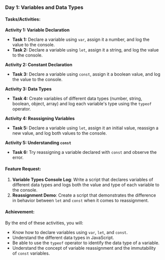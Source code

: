 <div class="redactor-styles" id="learnyst-content" bis_size="{&quot;x&quot;:8,&quot;y&quot;:8,&quot;w&quot;:1025,&quot;h&quot;:658,&quot;abs_x&quot;:8,&quot;abs_y&quot;:112}">
   <h3 id="day-1-variables-and-data-types" bis_size="{&quot;x&quot;:26,&quot;y&quot;:24,&quot;w&quot;:989,&quot;h&quot;:24,&quot;abs_x&quot;:26,&quot;abs_y&quot;:128}">Day 1: Variables and Data Types</h3> 
   <h4 id="tasks-activities-" bis_size="{&quot;x&quot;:26,&quot;y&quot;:58,&quot;w&quot;:989,&quot;h&quot;:20,&quot;abs_x&quot;:26,&quot;abs_y&quot;:162}">Tasks/Activities:</h4> 
   <p bis_size="{&quot;x&quot;:26,&quot;y&quot;:86,&quot;w&quot;:989,&quot;h&quot;:16,&quot;abs_x&quot;:26,&quot;abs_y&quot;:190}"><strong bis_size="{&quot;x&quot;:26,&quot;y&quot;:86,&quot;w&quot;:204,&quot;h&quot;:16,&quot;abs_x&quot;:26,&quot;abs_y&quot;:190}">Activity 1: Variable Declaration</strong></p> 
   <ul bis_size="{&quot;x&quot;:47,&quot;y&quot;:116,&quot;w&quot;:968,&quot;h&quot;:35,&quot;abs_x&quot;:47,&quot;abs_y&quot;:220}"> 
    <li bis_size="{&quot;x&quot;:47,&quot;y&quot;:116,&quot;w&quot;:968,&quot;h&quot;:17,&quot;abs_x&quot;:47,&quot;abs_y&quot;:220}"><strong bis_size="{&quot;x&quot;:47,&quot;y&quot;:116,&quot;w&quot;:45,&quot;h&quot;:16,&quot;abs_x&quot;:47,&quot;abs_y&quot;:220}">Task 1:</strong> Declare a variable using <code bis_size="{&quot;x&quot;:251,&quot;y&quot;:115,&quot;w&quot;:26,&quot;h&quot;:17,&quot;abs_x&quot;:251,&quot;abs_y&quot;:219}">var</code>, assign it a number, and log the value to the console.</li> 
    <li bis_size="{&quot;x&quot;:47,&quot;y&quot;:134,&quot;w&quot;:968,&quot;h&quot;:17,&quot;abs_x&quot;:47,&quot;abs_y&quot;:238}"><strong bis_size="{&quot;x&quot;:47,&quot;y&quot;:134,&quot;w&quot;:45,&quot;h&quot;:16,&quot;abs_x&quot;:47,&quot;abs_y&quot;:238}">Task 2:</strong> Declare a variable using <code bis_size="{&quot;x&quot;:251,&quot;y&quot;:133,&quot;w&quot;:26,&quot;h&quot;:17,&quot;abs_x&quot;:251,&quot;abs_y&quot;:237}">let</code>, assign it a string, and log the value to the console.</li> 
   </ul> 
   <p bis_size="{&quot;x&quot;:26,&quot;y&quot;:166,&quot;w&quot;:989,&quot;h&quot;:16,&quot;abs_x&quot;:26,&quot;abs_y&quot;:270}"><strong bis_size="{&quot;x&quot;:26,&quot;y&quot;:166,&quot;w&quot;:209,&quot;h&quot;:16,&quot;abs_x&quot;:26,&quot;abs_y&quot;:270}">Activity 2: Constant Declaration</strong></p> 
   <ul bis_size="{&quot;x&quot;:47,&quot;y&quot;:196,&quot;w&quot;:968,&quot;h&quot;:17,&quot;abs_x&quot;:47,&quot;abs_y&quot;:300}"> 
    <li bis_size="{&quot;x&quot;:47,&quot;y&quot;:196,&quot;w&quot;:968,&quot;h&quot;:17,&quot;abs_x&quot;:47,&quot;abs_y&quot;:300}"><strong bis_size="{&quot;x&quot;:47,&quot;y&quot;:196,&quot;w&quot;:45,&quot;h&quot;:16,&quot;abs_x&quot;:47,&quot;abs_y&quot;:300}">Task 3:</strong> Declare a variable using <code bis_size="{&quot;x&quot;:251,&quot;y&quot;:195,&quot;w&quot;:39,&quot;h&quot;:17,&quot;abs_x&quot;:251,&quot;abs_y&quot;:299}">const</code>, assign it a boolean value, and log the value to the console.</li> 
   </ul> 
   <p bis_size="{&quot;x&quot;:26,&quot;y&quot;:228,&quot;w&quot;:989,&quot;h&quot;:16,&quot;abs_x&quot;:26,&quot;abs_y&quot;:332}"><strong bis_size="{&quot;x&quot;:26,&quot;y&quot;:228,&quot;w&quot;:143,&quot;h&quot;:16,&quot;abs_x&quot;:26,&quot;abs_y&quot;:332}">Activity 3: Data Types</strong></p> 
   <ul bis_size="{&quot;x&quot;:47,&quot;y&quot;:258,&quot;w&quot;:968,&quot;h&quot;:17,&quot;abs_x&quot;:47,&quot;abs_y&quot;:362}"> 
    <li bis_size="{&quot;x&quot;:47,&quot;y&quot;:258,&quot;w&quot;:968,&quot;h&quot;:17,&quot;abs_x&quot;:47,&quot;abs_y&quot;:362}"><strong bis_size="{&quot;x&quot;:47,&quot;y&quot;:258,&quot;w&quot;:45,&quot;h&quot;:16,&quot;abs_x&quot;:47,&quot;abs_y&quot;:362}">Task 4:</strong> Create variables of different data types (number, string, boolean, object, array) and log each variable's type using the <code bis_size="{&quot;x&quot;:846,&quot;y&quot;:257,&quot;w&quot;:46,&quot;h&quot;:17,&quot;abs_x&quot;:846,&quot;abs_y&quot;:361}">typeof</code> operator.</li> 
   </ul> 
   <p bis_size="{&quot;x&quot;:26,&quot;y&quot;:290,&quot;w&quot;:989,&quot;h&quot;:16,&quot;abs_x&quot;:26,&quot;abs_y&quot;:394}"><strong bis_size="{&quot;x&quot;:26,&quot;y&quot;:290,&quot;w&quot;:210,&quot;h&quot;:16,&quot;abs_x&quot;:26,&quot;abs_y&quot;:394}">Activity 4: Reassigning Variables</strong></p> 
   <ul bis_size="{&quot;x&quot;:47,&quot;y&quot;:320,&quot;w&quot;:968,&quot;h&quot;:17,&quot;abs_x&quot;:47,&quot;abs_y&quot;:424}"> 
    <li bis_size="{&quot;x&quot;:47,&quot;y&quot;:320,&quot;w&quot;:968,&quot;h&quot;:17,&quot;abs_x&quot;:47,&quot;abs_y&quot;:424}"><strong bis_size="{&quot;x&quot;:47,&quot;y&quot;:320,&quot;w&quot;:45,&quot;h&quot;:16,&quot;abs_x&quot;:47,&quot;abs_y&quot;:424}">Task 5:</strong> Declare a variable using <code bis_size="{&quot;x&quot;:251,&quot;y&quot;:319,&quot;w&quot;:26,&quot;h&quot;:17,&quot;abs_x&quot;:251,&quot;abs_y&quot;:423}">let</code>, assign it an initial value, reassign a new value, and log both values to the console.</li> 
   </ul> 
   <p bis_size="{&quot;x&quot;:26,&quot;y&quot;:352,&quot;w&quot;:989,&quot;h&quot;:17,&quot;abs_x&quot;:26,&quot;abs_y&quot;:456}"><strong bis_size="{&quot;x&quot;:26,&quot;y&quot;:352,&quot;w&quot;:211,&quot;h&quot;:16,&quot;abs_x&quot;:26,&quot;abs_y&quot;:456}">Activity 5: Understanding <code bis_size="{&quot;x&quot;:197,&quot;y&quot;:351,&quot;w&quot;:39,&quot;h&quot;:17,&quot;abs_x&quot;:197,&quot;abs_y&quot;:455}">const</code></strong></p> 
   <ul bis_size="{&quot;x&quot;:47,&quot;y&quot;:384,&quot;w&quot;:968,&quot;h&quot;:17,&quot;abs_x&quot;:47,&quot;abs_y&quot;:488}"> 
    <li bis_size="{&quot;x&quot;:47,&quot;y&quot;:384,&quot;w&quot;:968,&quot;h&quot;:17,&quot;abs_x&quot;:47,&quot;abs_y&quot;:488}"><strong bis_size="{&quot;x&quot;:47,&quot;y&quot;:384,&quot;w&quot;:45,&quot;h&quot;:16,&quot;abs_x&quot;:47,&quot;abs_y&quot;:488}">Task 6:</strong> Try reassigning a variable declared with <code bis_size="{&quot;x&quot;:350,&quot;y&quot;:383,&quot;w&quot;:39,&quot;h&quot;:17,&quot;abs_x&quot;:350,&quot;abs_y&quot;:487}">const</code> and observe the error.</li> 
   </ul> 
   <h4 id="feature-request-" bis_size="{&quot;x&quot;:26,&quot;y&quot;:416,&quot;w&quot;:989,&quot;h&quot;:20,&quot;abs_x&quot;:26,&quot;abs_y&quot;:520}">Feature Request:</h4> 
   <ol bis_size="{&quot;x&quot;:47,&quot;y&quot;:444,&quot;w&quot;:968,&quot;h&quot;:49,&quot;abs_x&quot;:47,&quot;abs_y&quot;:548}"> 
    <li bis_size="{&quot;x&quot;:47,&quot;y&quot;:444,&quot;w&quot;:968,&quot;h&quot;:32,&quot;abs_x&quot;:47,&quot;abs_y&quot;:548}"><strong bis_size="{&quot;x&quot;:47,&quot;y&quot;:444,&quot;w&quot;:176,&quot;h&quot;:16,&quot;abs_x&quot;:47,&quot;abs_y&quot;:548}">Variable Types Console Log</strong>: Write a script that declares variables of different data types and logs both the value and type of each variable to the console.</li> 
    <li bis_size="{&quot;x&quot;:47,&quot;y&quot;:476,&quot;w&quot;:968,&quot;h&quot;:17,&quot;abs_x&quot;:47,&quot;abs_y&quot;:580}"><strong bis_size="{&quot;x&quot;:47,&quot;y&quot;:476,&quot;w&quot;:130,&quot;h&quot;:16,&quot;abs_x&quot;:47,&quot;abs_y&quot;:580}">Reassignment Demo</strong>: Create a script that demonstrates the difference in behavior between <code bis_size="{&quot;x&quot;:631,&quot;y&quot;:475,&quot;w&quot;:26,&quot;h&quot;:17,&quot;abs_x&quot;:631,&quot;abs_y&quot;:579}">let</code> and <code bis_size="{&quot;x&quot;:688,&quot;y&quot;:475,&quot;w&quot;:39,&quot;h&quot;:17,&quot;abs_x&quot;:688,&quot;abs_y&quot;:579}">const</code> when it comes to reassignment.</li> 
   </ol> 
   <h4 id="achievement-" bis_size="{&quot;x&quot;:26,&quot;y&quot;:508,&quot;w&quot;:989,&quot;h&quot;:20,&quot;abs_x&quot;:26,&quot;abs_y&quot;:612}">Achievement:</h4> 
   <p bis_size="{&quot;x&quot;:26,&quot;y&quot;:537,&quot;w&quot;:989,&quot;h&quot;:16,&quot;abs_x&quot;:26,&quot;abs_y&quot;:641}">By the end of these activities, you will:</p> 
   <ul bis_size="{&quot;x&quot;:47,&quot;y&quot;:567,&quot;w&quot;:968,&quot;h&quot;:69,&quot;abs_x&quot;:47,&quot;abs_y&quot;:671}"> 
    <li bis_size="{&quot;x&quot;:47,&quot;y&quot;:567,&quot;w&quot;:968,&quot;h&quot;:17,&quot;abs_x&quot;:47,&quot;abs_y&quot;:671}">Know how to declare variables using <code bis_size="{&quot;x&quot;:279,&quot;y&quot;:566,&quot;w&quot;:26,&quot;h&quot;:17,&quot;abs_x&quot;:279,&quot;abs_y&quot;:670}">var</code>, <code bis_size="{&quot;x&quot;:315,&quot;y&quot;:566,&quot;w&quot;:26,&quot;h&quot;:17,&quot;abs_x&quot;:315,&quot;abs_y&quot;:670}">let</code>, and <code bis_size="{&quot;x&quot;:377,&quot;y&quot;:566,&quot;w&quot;:39,&quot;h&quot;:17,&quot;abs_x&quot;:377,&quot;abs_y&quot;:670}">const</code>.</li> 
    <li bis_size="{&quot;x&quot;:47,&quot;y&quot;:585,&quot;w&quot;:968,&quot;h&quot;:16,&quot;abs_x&quot;:47,&quot;abs_y&quot;:689}">Understand the different data types in JavaScript.</li> 
    <li bis_size="{&quot;x&quot;:47,&quot;y&quot;:601,&quot;w&quot;:968,&quot;h&quot;:17,&quot;abs_x&quot;:47,&quot;abs_y&quot;:705}">Be able to use the <code bis_size="{&quot;x&quot;:165,&quot;y&quot;:600,&quot;w&quot;:46,&quot;h&quot;:17,&quot;abs_x&quot;:165,&quot;abs_y&quot;:704}">typeof</code> operator to identify the data type of a variable.</li> 
    <li bis_size="{&quot;x&quot;:47,&quot;y&quot;:618,&quot;w&quot;:968,&quot;h&quot;:17,&quot;abs_x&quot;:47,&quot;abs_y&quot;:722}">Understand the concept of variable reassignment and the immutability of <code bis_size="{&quot;x&quot;:514,&quot;y&quot;:618,&quot;w&quot;:39,&quot;h&quot;:17,&quot;abs_x&quot;:514,&quot;abs_y&quot;:722}">const</code> variables.</li> 
   </ul>
  </div>
